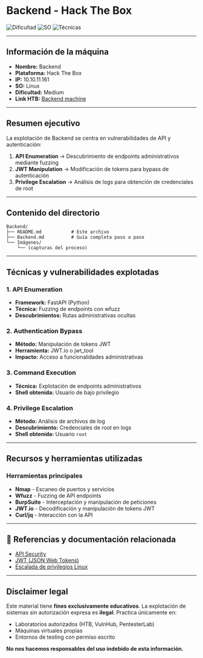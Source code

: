 # Backend - Hack The Box

![Dificultad](https://img.shields.io/badge/Dificultad-Medium-yellow)
![SO](https://img.shields.io/badge/SO-Linux-blue)
![Técnicas](https://img.shields.io/badge/Técnicas-API%20Exploitation%20%7C%20JWT-red)

---

## Información de la máquina

- **Nombre:** Backend
- **Plataforma:** Hack The Box
- **IP:** 10.10.11.161
- **SO:** Linux
- **Dificultad:** Medium
- **Link HTB:** [Backend machine](https://app.hackthebox.com/machines/Backend)

---

## Resumen ejecutivo

La explotación de Backend se centra en vulnerabilidades de API y autenticación:

1. **API Enumeration** → Descubrimiento de endpoints administrativos mediante fuzzing
2. **JWT Manipulation** → Modificación de tokens para bypass de autenticación
3. **Privilege Escalation** → Análisis de logs para obtención de credenciales de root

---

## Contenido del directorio

```
Backend/
├── README.md           # Este archivo
├── Backend.md          # Guía completa paso a paso
└── Imágenes/
    └── (capturas del proceso)
```

---

## Técnicas y vulnerabilidades explotadas

### 1. **API Enumeration**
- **Framework:** FastAPI (Python)
- **Técnica:** Fuzzing de endpoints con wfuzz
- **Descubrimientos:** Rutas administrativas ocultas

### 2. **Authentication Bypass**
- **Método:** Manipulación de tokens JWT
- **Herramienta:** JWT.io o jwt_tool
- **Impacto:** Acceso a funcionalidades administrativas

### 3. **Command Execution**
- **Técnica:** Explotación de endpoints administrativos
- **Shell obtenida:** Usuario de bajo privilegio

### 4. **Privilege Escalation**
- **Método:** Análisis de archivos de log
- **Descubrimiento:** Credenciales de root en logs
- **Shell obtenida:** Usuario `root`

---

## Recursos y herramientas utilizadas

### Herramientas principales
- **Nmap** - Escaneo de puertos y servicios
- **Wfuzz** - Fuzzing de API endpoints
- **BurpSuite** - Interceptación y manipulación de peticiones
- **JWT.io** - Decodificación y manipulación de tokens JWT
- **Curl/jq** - Interacción con la API

---

## 🔗 Referencias y documentación relacionada

- [API Security](../../../../OWASP%20TOP%2010/API/)
- [JWT (JSON Web Tokens)](../../../../Técnicas/JWT/)
- [Escalada de privilegios Linux](../../../../Técnicas/Escalada%20de%20privilegios/)

---

## Disclaimer legal

Este material tiene **fines exclusivamente educativos**. La explotación de sistemas sin autorización expresa es **ilegal**. Practica únicamente en:
- Laboratorios autorizados (HTB, VulnHub, PentesterLab)
- Máquinas virtuales propias
- Entornos de testing con permiso escrito

**No nos hacemos responsables del uso indebido de esta información.**
